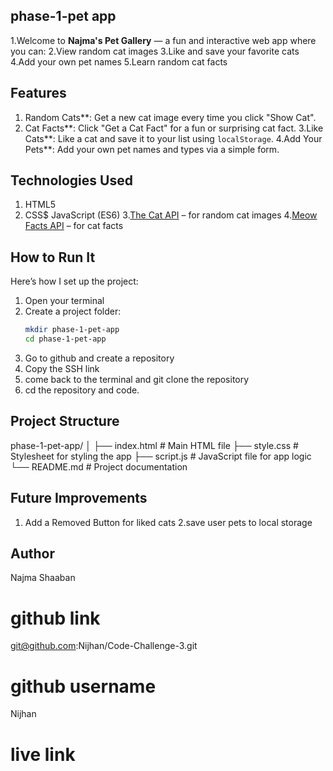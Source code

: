 ## phase-1-pet app

1.Welcome to **Najma's Pet Gallery** — a fun and interactive web app where you can:
 2.View random cat images
 3.Like and save your favorite cats
 4.Add your own pet names
 5.Learn random cat facts



##  Features

1. Random Cats**: Get a new cat image every time you click "Show Cat".
2. Cat Facts**: Click "Get a Cat Fact" for a fun or surprising cat fact.
3.Like Cats**: Like a cat and save it to your list using `localStorage`.
4.Add Your Pets**: Add your own pet names and types via a simple form.


##  Technologies Used

1. HTML5
2. CSS$ JavaScript (ES6)
 3.[The Cat API](https://thecatapi.com/) – for random cat images
 4.[Meow Facts API](https://meowfacts.herokuapp.com/) – for cat facts



## How to Run It

Here’s how I set up the project:

1. Open your terminal
2. Create a project folder:
   ```bash
   mkdir phase-1-pet-app
   cd phase-1-pet-app
3. Go to github and create a repository
4. Copy the SSH link
5. come back to the terminal and git clone the repository
6. cd the repository and code.

## Project Structure
phase-1-pet-app/
│
├── index.html          # Main HTML file
├── style.css           # Stylesheet for styling the app
├── script.js           # JavaScript file for app logic
└── README.md           # Project documentation

## Future Improvements
1. Add a Removed Button for liked cats
2.save user pets to local storage

## Author
Najma Shaaban

# github link
git@github.com:Nijhan/Code-Challenge-3.git
# github username
Nijhan
# live link

